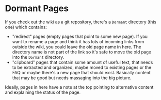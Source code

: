 # Dormant Pages

If you check out the wiki as a git repository, there's a `Dormant`
directory (this one) which contains:

 - "redirect" pages (empty pages that point to some new page).
   If you want to rename a page and think it has lots of incoming
   links from outside the wiki, you could leave the old page name
   in here. The directory name is not part of the link so it's
   safe to move the old page into the `Dormant` directory.
 - "clipboard" pages that contain some amount of useful text, that
   needs to be extracted and organized, maybe moved to existing
   pages or the FAQ or maybe there's a new page that should exist.
   Basically content that may be good but needs massaging into the
   big picture.

Ideally, pages in here have a note at the top pointing to
alternative content and explaining the status of the page.
